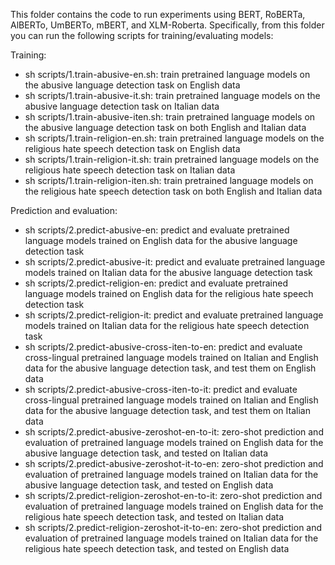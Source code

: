 This folder contains the code to run experiments using BERT, RoBERTa, AlBERTo, UmBERTo, mBERT, and XLM-Roberta. Specifically, from this folder you can run the following scripts for training/evaluating models:

Training:
- sh scripts/1.train-abusive-en.sh: train pretrained language models on the abusive language detection task on English data
- sh scripts/1.train-abusive-it.sh: train pretrained language models on the abusive language detection task on Italian data
- sh scripts/1.train-abusive-iten.sh: train pretrained language models on the abusive language detection task on both English and Italian data
- sh scripts/1.train-religion-en.sh: train pretrained language models on the religious hate speech detection task on English data
- sh scripts/1.train-religion-it.sh: train pretrained language models on the religious hate speech detection task on Italian data
- sh scripts/1.train-religion-iten.sh: train pretrained language models on the religious hate speech  detection task on both English and Italian data

Prediction and evaluation:
- sh scripts/2.predict-abusive-en: predict and evaluate pretrained language models trained on English data for the abusive language detection task
- sh scripts/2.predict-abusive-it: predict and evaluate pretrained language models trained on Italian data for the abusive language detection task
- sh scripts/2.predict-religion-en: predict and evaluate pretrained language models trained on English data for the religious hate speech detection task
- sh scripts/2.predict-religion-it: predict and evaluate pretrained language models trained on Italian data for the religious hate speech detection task
- sh scripts/2.predict-abusive-cross-iten-to-en: predict and evaluate cross-lingual pretrained language models trained on Italian and English data for the abusive language detection task, and test them on English data
- sh scripts/2.predict-abusive-cross-iten-to-it: predict and evaluate cross-lingual pretrained language models trained on Italian and English data for the abusive language detection task, and test them on Italian data
- sh scripts/2.predict-abusive-zeroshot-en-to-it: zero-shot prediction and evaluation of pretrained language models trained on English data for the abusive language detection task, and tested on Italian data
- sh scripts/2.predict-abusive-zeroshot-it-to-en: zero-shot prediction and evaluation of pretrained language models trained on Italian data for the abusive language detection task, and tested on English data
- sh scripts/2.predict-religion-zeroshot-en-to-it: zero-shot prediction and evaluation of pretrained language models trained on English data for the religious hate speech detection task, and tested on Italian data
- sh scripts/2.predict-religion-zeroshot-it-to-en: zero-shot prediction and evaluation of pretrained language models trained on Italian data for the religious hate speech detection task, and tested on English data